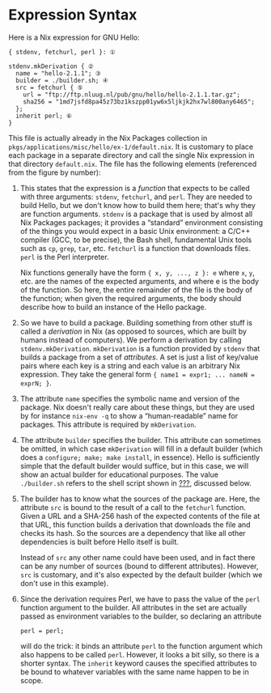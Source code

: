 # Expression Syntax

Here is a Nix expression for GNU Hello:

    { stdenv, fetchurl, perl }: ①
    
    stdenv.mkDerivation { ②
      name = "hello-2.1.1"; ③
      builder = ./builder.sh; ④
      src = fetchurl { ⑤
        url = "ftp://ftp.nluug.nl/pub/gnu/hello/hello-2.1.1.tar.gz";
        sha256 = "1md7jsfd8pa45z73bz1kszpp01yw6x5ljkjk2hx7wl800any6465";
      };
      inherit perl; ⑥
    }

This file is actually already in the Nix Packages collection in
`pkgs/applications/misc/hello/ex-1/default.nix`. It is customary to
place each package in a separate directory and call the single Nix
expression in that directory `default.nix`. The file has the following
elements (referenced from the figure by number):

1.  This states that the expression is a *function* that expects to be
    called with three arguments: `stdenv`, `fetchurl`, and `perl`. They
    are needed to build Hello, but we don't know how to build them here;
    that's why they are function arguments. `stdenv` is a package that
    is used by almost all Nix Packages packages; it provides a
    “standard” environment consisting of the things you would expect
    in a basic Unix environment: a C/C++ compiler (GCC, to be precise),
    the Bash shell, fundamental Unix tools such as `cp`, `grep`, `tar`,
    etc. `fetchurl` is a function that downloads files. `perl` is the
    Perl interpreter.
    
    Nix functions generally have the form `{ x, y, ...,
                    z }: e` where `x`, `y`, etc. are the names of the expected
    arguments, and where e is the body of the function. So here, the
    entire remainder of the file is the body of the function; when given
    the required arguments, the body should describe how to build an
    instance of the Hello package.

2.  So we have to build a package. Building something from other stuff
    is called a *derivation* in Nix (as opposed to sources, which are
    built by humans instead of computers). We perform a derivation by
    calling `stdenv.mkDerivation`. `mkDerivation` is a function provided
    by `stdenv` that builds a package from a set of *attributes*. A set
    is just a list of key/value pairs where each key is a string and
    each value is an arbitrary Nix expression. They take the general
    form `{
                    name1 =
                    expr1; ...
                    nameN =
                    exprN; }`.

3.  The attribute `name` specifies the symbolic name and version of the
    package. Nix doesn't really care about these things, but they are
    used by for instance `nix-env
                    -q` to show a “human-readable” name for packages. This attribute is
    required by `mkDerivation`.

4.  The attribute `builder` specifies the builder. This attribute can
    sometimes be omitted, in which case `mkDerivation` will fill in a
    default builder (which does a `configure; make; make install`, in
    essence). Hello is sufficiently simple that the default builder
    would suffice, but in this case, we will show an actual builder for
    educational purposes. The value `./builder.sh` refers to the shell
    script shown in [???](#ex-hello-builder), discussed below.

5.  The builder has to know what the sources of the package are. Here,
    the attribute `src` is bound to the result of a call to the
    `fetchurl` function. Given a URL and a SHA-256 hash of the expected
    contents of the file at that URL, this function builds a derivation
    that downloads the file and checks its hash. So the sources are a
    dependency that like all other dependencies is built before Hello
    itself is built.
    
    Instead of `src` any other name could have been used, and in fact
    there can be any number of sources (bound to different attributes).
    However, `src` is customary, and it's also expected by the default
    builder (which we don't use in this example).

6.  Since the derivation requires Perl, we have to pass the value of the
    `perl` function argument to the builder. All attributes in the set
    are actually passed as environment variables to the builder, so
    declaring an attribute
    
        perl = perl;
    
    will do the trick: it binds an attribute `perl` to the function
    argument which also happens to be called `perl`. However, it looks a
    bit silly, so there is a shorter syntax. The `inherit` keyword
    causes the specified attributes to be bound to whatever variables
    with the same name happen to be in scope.
